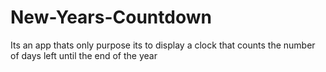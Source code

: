 # New-Years-Countdown
Its an app thats only purpose its to display a clock that counts the number of days left until the end of the year 
